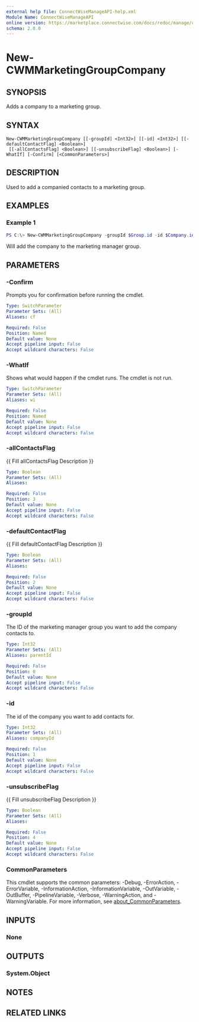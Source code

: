 ```yaml
---
external help file: ConnectWiseManageAPI-help.xml
Module Name: ConnectWiseManageAPI
online version: https://marketplace.connectwise.com/docs/redoc/manage/company.html#tag/ContactCommunications/paths/~1company~1contacts~1{id}~1communications/post
schema: 2.0.0
---
```


# New-CWMMarketingGroupCompany

## SYNOPSIS
Adds a company to a marketing group.

## SYNTAX

```
New-CWMMarketingGroupCompany [[-groupId] <Int32>] [[-id] <Int32>] [[-defaultContactFlag] <Boolean>]
 [[-allContactsFlag] <Boolean>] [[-unsubscribeFlag] <Boolean>] [-WhatIf] [-Confirm] [<CommonParameters>]
```

## DESCRIPTION
Used to add a companied contacts to a marketing group.

## EXAMPLES

### Example 1
```powershell
PS C:\> New-CWMMarketingGroupCompany -groupId $Group.id -id $Company.id
```

Will add the company to the marketing manager group.

## PARAMETERS

### -Confirm
Prompts you for confirmation before running the cmdlet.

```yaml
Type: SwitchParameter
Parameter Sets: (All)
Aliases: cf

Required: False
Position: Named
Default value: None
Accept pipeline input: False
Accept wildcard characters: False
```

### -WhatIf
Shows what would happen if the cmdlet runs.
The cmdlet is not run.

```yaml
Type: SwitchParameter
Parameter Sets: (All)
Aliases: wi

Required: False
Position: Named
Default value: None
Accept pipeline input: False
Accept wildcard characters: False
```

### -allContactsFlag
{{ Fill allContactsFlag Description }}

```yaml
Type: Boolean
Parameter Sets: (All)
Aliases:

Required: False
Position: 3
Default value: None
Accept pipeline input: False
Accept wildcard characters: False
```

### -defaultContactFlag
{{ Fill defaultContactFlag Description }}

```yaml
Type: Boolean
Parameter Sets: (All)
Aliases:

Required: False
Position: 2
Default value: None
Accept pipeline input: False
Accept wildcard characters: False
```

### -groupId
The ID of the marketing manager group you want to add the company contacts to.

```yaml
Type: Int32
Parameter Sets: (All)
Aliases: parentId

Required: False
Position: 0
Default value: None
Accept pipeline input: False
Accept wildcard characters: False
```

### -id
The id of the company you want to add contacts for.

```yaml
Type: Int32
Parameter Sets: (All)
Aliases: companyId

Required: False
Position: 1
Default value: None
Accept pipeline input: False
Accept wildcard characters: False
```

### -unsubscribeFlag
{{ Fill unsubscribeFlag Description }}

```yaml
Type: Boolean
Parameter Sets: (All)
Aliases:

Required: False
Position: 4
Default value: None
Accept pipeline input: False
Accept wildcard characters: False
```

### CommonParameters
This cmdlet supports the common parameters: -Debug, -ErrorAction, -ErrorVariable, -InformationAction, -InformationVariable, -OutVariable, -OutBuffer, -PipelineVariable, -Verbose, -WarningAction, and -WarningVariable. For more information, see [about_CommonParameters](http://go.microsoft.com/fwlink/?LinkID=113216).

## INPUTS

### None
## OUTPUTS

### System.Object
## NOTES

## RELATED LINKS
